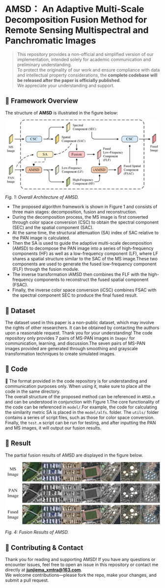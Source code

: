 # AMSD： An Adaptive Multi-Scale Decomposition Fusion Method for Remote Sensing Multispectral and Panchromatic Images

> This repository provides a non-official and simplified version of our implementation, intended solely for academic communication and preliminary understanding.  
> To protect the originality of our work and ensure compliance with data and intellectual property considerations, the **complete codebase will be released after the paper is officially published**.  
> We appreciate your understanding and support.


## 🔹 Framework Overview

The structure of **AMSD** is illustrated in the figure below:

![image](https://github.com/Wohaizainuli/An-Adaptive-Multi-Scale-Decomposition-Fusion-Method/blob/main/Figure/1.jpg)

*Fig. 1: Overall Architecture of AMSD.*

- The proposed algorithm framework is shown in Figure 1 and consists of three main stages: decomposition, fusion and reconstruction.  
- During the decomposition process, the MS image is first converted through color space conversion (CSC) to obtain the spectral component (SEC) and the spatial component (SAC).   
- At the same time, the structural attenuation (SA) index of SAC relative to the PAN image is calculated.   
- Then the SA is used to guide the adaptive multi-scale decomposition (AMSD) to decompose the PAN image into a series of high-frequency components (HF) as well as a low-frequency component (LF), where LF shares a spatial structure similar to the SAC of the MS image.These two components are used to generate the fused low-frequency component (FLF) through the fusion module.   
- The inverse transformation iAMSD then combines the FLF with the high-frequency components to reconstruct the fused spatial component (FSAC).   
- Finally, the inverse color space conversion (iCSC) combines FSAC with the spectral component SEC to produce the final fused result.

## 🔹 Dataset
The dataset used in this paper is a non-public dataset, which may involve the rights of other researchers. It can be obtained by contacting the authors upon a reasonable request. Thank you for your understanding!
The code repository only provides 7 pairs of MS-PAN images in `Image/` for communication, learning, and discussion.The seven pairs of MS-PAN images provided are generated through smoothing and grayscale transformation techniques to create  simulated images.

## 🔹 Code
🔴 The format provided in the code repository is for understanding and communication purposes only. When using it, make sure to place all the code in the same directory.  
The overall structure of the proposed method can be referenced in `AMSD.m` and can be understood in conjunction with Figure 1.The core functionality of the code can be referenced in `model/`.For example, the code for calculating the similarity metric SA is placed in the `model/alfs`. folder.
The `utils/` folder contains a series of script files, such as those for color space conversion.  
Finally, the `test.m` script can be run for testing, and after inputting the PAN and MS images, it will output our fusion results.




## 🔹 Result
The partial fusion results of AMSD are displayed in the figure below.

![image](https://github.com/Wohaizainuli/An-Adaptive-Multi-Scale-Decomposition-Fusion-Method/blob/main/Figure/r.jpg)

*Fig. 4: Fusion Results of AMSD.*



## 🔹 Contributing & Contact

Thank you for reading and supporting AMSD! If you have any questions or encounter issues, feel free to open an issue in this repository or contact me directly at **junjiema_xmtra@163.com**.    
We welcome contributions—please fork the repo, make your changes, and submit a pull request.
